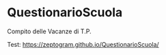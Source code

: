 # QuestionarioScuola
Compito delle Vacanze di T.P.

Test: https://zeptogram.github.io/QuestionarioScuola/
